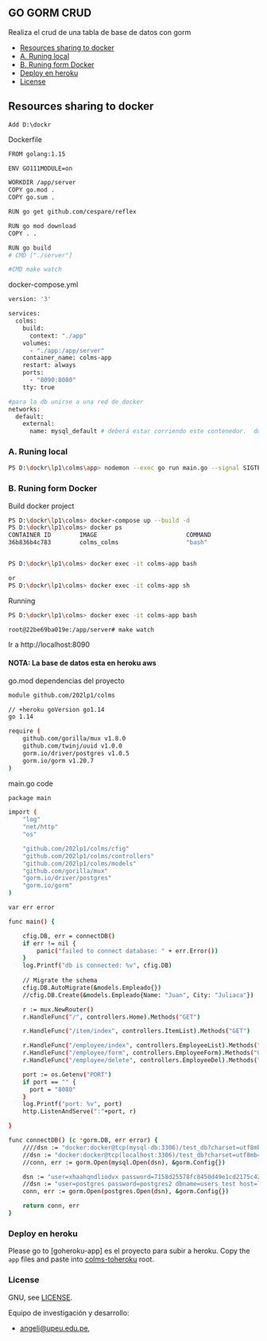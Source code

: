 ## GO GORM CRUD

Realiza el crud de una tabla de base de datos con gorm

* [Resources sharing to docker](#resources-sharing-to-docker)
* [A. Runing local](#a.-runing-local)
* [B. Runing form Docker](#b.-runing-form-Docker)
* [Deploy en heroku](#deploy-en-heroku)
* [License](#license)


## Resources sharing to docker

	Add D:\dockr

Dockerfile
```bash
FROM golang:1.15

ENV GO111MODULE=on

WORKDIR /app/server
COPY go.mod .
COPY go.sum .

RUN go get github.com/cespare/reflex

RUN go mod download
COPY . .

RUN go build 
# CMD ["./server"]

#CMD make watch
```

docker-compose.yml
```bash
version: '3'

services:
  colms:
    build:
      context: "./app"
    volumes:
      - "./app:/app/server"
    container_name: colms-app
    restart: always
    ports:
      - "8090:8080"
    tty: true

#para la db unirse a una red de docker
networks:
  default:
    external:
      name: mysql_default # deberá estar corriendo este contenedor.  docker network ls

```

### A. Runing local  

```bash
PS D:\dockr\lp1\colms\app> nodemon --exec go run main.go --signal SIGTERM

```


### B. Runing form Docker

Build docker project

```bash
PS D:\dockr\lp1\colms> docker-compose up --build -d
PS D:\dockr\lp1\colms> docker ps
CONTAINER ID        IMAGE                         COMMAND                  CREATED             STATUS              PORTS                    NAMES
36b836b4c783        colms_colms                   "bash"                   8 minutes ago       Up 7 minutes        0.0.0.0:8090->8080/tcp   colms-app


PS D:\dockr\lp1\colms> docker exec -it colms-app bash

or
PS D:\dockr\lp1\colms> docker exec -it colms-app sh

```

Running

```bash
PS D:\dockr\lp1\colms> docker exec -it colms-app bash

root@22be69ba019e:/app/server# make watch
```
Ir a http://localhost:8090

#### NOTA: La base de datos esta en heroku aws
go.mod dependencias del proyecto

```bash
module github.com/202lp1/colms

// +heroku goVersion go1.14
go 1.14

require (
	github.com/gorilla/mux v1.8.0
	github.com/twinj/uuid v1.0.0
	gorm.io/driver/postgres v1.0.5
	gorm.io/gorm v1.20.7
)
```

main.go code

```bash
package main

import (
	"log"
	"net/http"
	"os"

	"github.com/202lp1/colms/cfig"
	"github.com/202lp1/colms/controllers"
	"github.com/202lp1/colms/models"
	"github.com/gorilla/mux"
	"gorm.io/driver/postgres"
	"gorm.io/gorm"
)

var err error

func main() {

	cfig.DB, err = connectDB()
	if err != nil {
		panic("failed to connect database: " + err.Error())
	}
	log.Printf("db is connected: %v", cfig.DB)
	
	// Migrate the schema
	cfig.DB.AutoMigrate(&models.Empleado{})
	//cfig.DB.Create(&models.Empleado{Name: "Juan", City: "Juliaca"})

	r := mux.NewRouter()
	r.HandleFunc("/", controllers.Home).Methods("GET")

	r.HandleFunc("/item/index", controllers.ItemList).Methods("GET")

	r.HandleFunc("/employee/index", controllers.EmployeeList).Methods("GET")
	r.HandleFunc("/employee/form", controllers.EmployeeForm).Methods("GET", "POST")
	r.HandleFunc("/employee/delete", controllers.EmployeeDel).Methods("GET")

	port := os.Getenv("PORT")
	if port == "" {
	  port = "8080"
	}
	log.Printf("port: %v", port)
	http.ListenAndServe(":"+port, r)

}

func connectDB() (c *gorm.DB, err error) {
	////dsn := "docker:docker@tcp(mysql-db:3306)/test_db?charset=utf8mb4&parseTime=True&loc=Local"
	//dsn := "docker:docker@tcp(localhost:3306)/test_db?charset=utf8mb4&parseTime=True&loc=Local"
	//conn, err := gorm.Open(mysql.Open(dsn), &gorm.Config{})

	dsn := "user=xhaahqndliodvx password=7158d25578fc8450d49e1cd2175c42eca6e25910fbe1588270500e2ecf47ee77 host=ec2-34-204-121-199.compute-1.amazonaws.com dbname=d4ta8dj9qr5u62 port=5432 sslmode=require TimeZone=Asia/Shanghai"
	//dsn := "user=postgres password=postgres2 dbname=users_test host=localhost port=5435 sslmode=disable TimeZone=Asia/Shanghai"
	conn, err := gorm.Open(postgres.Open(dsn), &gorm.Config{})

	return conn, err
}
```

### Deploy en heroku

[colms-toheroku]:      https://github.com/202lp1/colms-toheroku

Please go to [goheroku-app] es el proyecto para subir a heroku.
Copy the `app` files and paste into [colms-toheroku] root.


### License



GNU, see [LICENSE](LICENSE).

Equipo de investigación y desarrollo: 
- angeli@upeu.edu.pe, 
